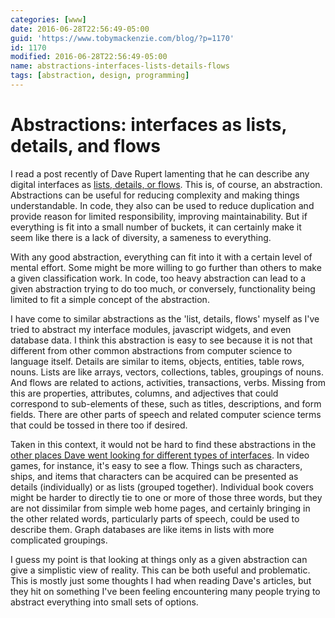 ```yaml
---
categories: [www]
date: 2016-06-28T22:56:49-05:00
guid: 'https://www.tobymackenzie.com/blog/?p=1170'
id: 1170
modified: 2016-06-28T22:56:49-05:00
name: abstractions-interfaces-lists-details-flows
tags: [abstraction, design, programming]
---
```


Abstractions: interfaces as lists, details, and flows
=====================================================

I read a post recently of Dave Rupert lamenting that he can describe any digital interfaces as [lists, details, or flows](http://daverupert.com/2016/04/lists-details-and-flows/).  This is, of course, an abstraction.  Abstractions can be useful for reducing complexity and making things understandable.  In code, they also can be used to reduce duplication and provide reason for limited responsibility, improving maintainability.  But if everything is fit into a small number of buckets, it can certainly make it seem like there is a lack of diversity, a sameness to everything.

With any good abstraction, everything can fit into it with a certain level of mental effort.  Some might be more willing to go further than others to make a given classification work.  In code, too heavy abstraction can lead to a given abstraction trying to do too much, or conversely, functionality being limited to fit a simple concept of the abstraction.

<!--more-->

I have come to similar abstractions as the 'list, details, flows' myself as I've tried to abstract my interface modules, javascript widgets, and even database data.  I think this abstraction is easy to see because it is not that different from other common abstractions from computer science to language itself.  Details are similar to items, objects, entities, table rows, nouns.  Lists are like arrays, vectors, collections, tables, groupings of nouns.  And flows are related to actions, activities, transactions, verbs.  Missing from this are properties, attributes, columns, and adjectives that could correspond to sub-elements of these, such as titles, descriptions, and form fields.  There are other parts of speech and related computer science terms that could be tossed in there too if desired.

Taken in this context, it would not be hard to find these abstractions in the [other places Dave went looking for different types of interfaces](http://daverupert.com/2016/05/alternate-realities/).  In video games, for instance, it's easy to see a flow.  Things such as characters, ships, and items that characters can be acquired can be presented as details (individually) or as lists (grouped together).  Individual book covers might be harder to directly tie to one or more of those three words, but they are not dissimilar from simple web home pages, and certainly bringing in the other related words, particularly parts of speech, could be used to describe them.  Graph databases are like items in lists with more complicated groupings.

I guess my point is that looking at things only as a given abstraction can give a simplistic view of reality.  This can be both useful and problematic.  This is mostly just some thoughts I had when reading Dave's articles, but they hit on something I've been feeling encountering many people trying to abstract everything into small sets of options.
